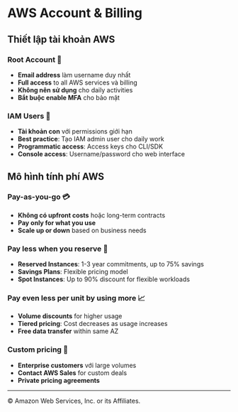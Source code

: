 # AWS Account & Billing

## Thiết lập tài khoản AWS

### Root Account 👑
- **Email address** làm username duy nhất
- **Full access** to all AWS services và billing
- **Không nên sử dụng** cho daily activities
- **Bắt buộc enable MFA** cho bảo mật

### IAM Users 👥
- **Tài khoản con** với permissions giới hạn
- **Best practice**: Tạo IAM admin user cho daily work
- **Programmatic access**: Access keys cho CLI/SDK
- **Console access**: Username/password cho web interface

## Mô hình tính phí AWS

### Pay-as-you-go 💳
- **Không có upfront costs** hoặc long-term contracts
- **Pay only for what you use**
- **Scale up or down** based on business needs

### Pay less when you reserve 📅
- **Reserved Instances**: 1-3 year commitments, up to 75% savings
- **Savings Plans**: Flexible pricing model
- **Spot Instances**: Up to 90% discount for flexible workloads

### Pay even less per unit by using more 📈
- **Volume discounts** for higher usage
- **Tiered pricing**: Cost decreases as usage increases
- **Free data transfer** within same AZ

### Custom pricing 🤝
- **Enterprise customers** với large volumes
- **Contact AWS Sales** for custom deals
- **Private pricing agreements**

---

© Amazon Web Services, Inc. or its Affiliates.

